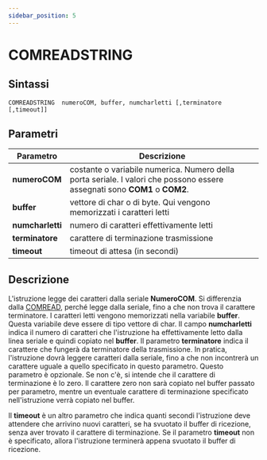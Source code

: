 ```yaml
---
sidebar_position: 5
---
```


# COMREADSTRING

## Sintassi

  ```
 COMREADSTRING	numeroCOM, buffer, numcharletti [,terminatore [,timeout]]
  ```

## Parametri
|Parametro              | Descrizione                                                                                                                |                
|-----------------------|----------------------------------------------------------------------------------------------------------------------------|
| **numeroCOM**         | costante o variabile numerica. Numero della porta seriale. I valori che possono essere assegnati sono **COM1** o **COM2**. |         
| **buffer**            | vettore di char o di byte. Qui vengono memorizzati i caratteri letti                                                       |         
| **numcharletti**      | numero di caratteri effettivamente letti                                                                                   |       
| **terminatore**       | carattere di terminazione trasmissione                                                                                     |           
| **timeout**           | timeout di attesa (in secondi)                                                                                             |


## Descrizione
L'istruzione legge dei caratteri dalla seriale **NumeroCOM**. Si differenzia dalla [COMREAD](COMREAD.md), perché legge dalla seriale, fino a che non trova il carattere terminatore. I caratteri letti vengono memorizzati nella variabile **buffer**. Questa variabile deve essere di tipo vettore di char. Il campo **numcharletti** indica il numero di caratteri che l'istruzione ha effettivamente letto dalla linea seriale e quindi copiato nel **buffer**. Il parametro **terminatore** indica il carattere che fungerà da terminatore della trasmissione. In pratica, l'istruzione dovrà leggere caratteri dalla seriale, fino a che non incontrerà un carattere uguale a quello specificato in questo parametro. Questo parametro è opzionale. Se non c'è, si intende che il carattere di terminazione è lo zero. Il carattere zero non sarà copiato nel buffer passato per parametro, mentre un eventuale carattere di terminazione specificato nell'istruzione verrà copiato nel buffer. 

Il **timeout** è un altro parametro che indica quanti secondi l'istruzione deve attendere che arrivino nuovi caratteri, se ha svuotato il buffer di ricezione, senza aver trovato il carattere di terminazione. Se il parametro **timeout** non è specificato, allora l'istruzione terminerà appena svuotato il buffer di ricezione. 
